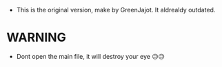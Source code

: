 * This is the original version, make by GreenJajot. It aldrealdy outdated.
# WARNING
* Dont open the main file, it will destroy your eye 😥😥
